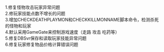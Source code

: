 1.修复怪物攻击玩家异常问题  
2.修玩家技能点数不增长的问题  
3.增加CHECKDEATHPLAYMON和CHECKKILLMONNAME脚本命令，检测杀死的怪物和玩家  
4.默认采用GameGate来控制游戏速度（走路 攻击 吃药等）  
5.修复DBSvr保存和读取玩家技能异常问题  
6.修复玩家修复物品价格计算错误问题  

